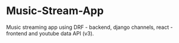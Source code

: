 # Music-Stream-App
Music streaming app using DRF - backend, django channels, react - frontend and youtube data API (v3). 

